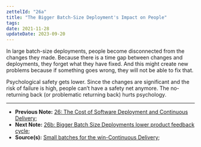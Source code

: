 ```yaml
---
zettelId: "26a"
title: "The Bigger Batch-Size Deployment's Impact on People"
tags:
date: 2021-11-28
updateDate: 2023-09-20
---
```


In large batch-size deployments, people become disconnected from the changes they made. Because there is a time gap between changes and deployments, they forget what they have fixed. And this might create new problems because if something goes wrong, they will not be able to fix that.

Psychological safety gets lower. Since the changes are significant and the risk of failure is high, people can’t have a safety net anymore. The no-returning back (or problematic returning back) hurts psychology.

---

- **Previous Note:** [26: The Cost of Software Deployment and Continuous Delivery](/notes/26/);
- **Next Note:** [26b: Bigger Batch Size Deployments lower product feedback cycle](/notes/26b/);
- **Source(s):** [Small batches for the win-Continuous Delivery](https://www.eferro.net/2021/01/small-batches-for-win-continuous.html);
